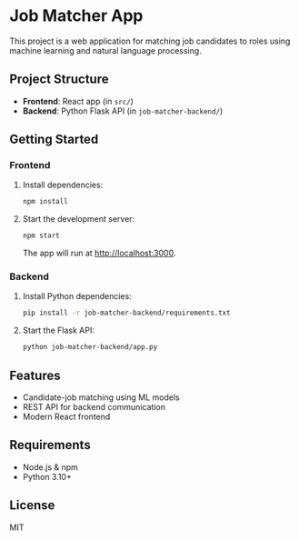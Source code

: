 
# Job Matcher App

This project is a web application for matching job candidates to roles using machine learning and natural language processing.

## Project Structure
- **Frontend**: React app (in `src/`)
- **Backend**: Python Flask API (in `job-matcher-backend/`)

## Getting Started

### Frontend
1. Install dependencies:
	```bash
	npm install
	```
2. Start the development server:
	```bash
	npm start
	```
	The app will run at [http://localhost:3000](http://localhost:3000).

### Backend
1. Install Python dependencies:
	```bash
	pip install -r job-matcher-backend/requirements.txt
	```
2. Start the Flask API:
	```bash
	python job-matcher-backend/app.py
	```

## Features
- Candidate-job matching using ML models
- REST API for backend communication
- Modern React frontend

## Requirements
- Node.js & npm
- Python 3.10+

## License
MIT
